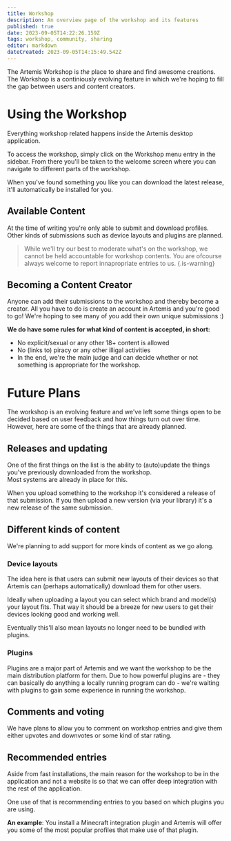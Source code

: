 ```yaml
---
title: Workshop
description: An overview page of the workshop and its features
published: true
date: 2023-09-05T14:22:26.159Z
tags: workshop, community, sharing
editor: markdown
dateCreated: 2023-09-05T14:15:49.542Z
---
```


The Artemis Workshop is *the* place to share and find awesome creations.
The Workshop is a continiously evolving feature in which we're hoping to fill the gap between users and content creators.

# Using the Workshop
Everything workshop related happens inside the Artemis desktop application. 

To access the workshop, simply click on the Workshop menu entry in the sidebar. From there you'll be taken to the welcome screen where you can navigate to different parts of the workshop.

When you've found something you like you can download the latest release, it'll automatically be installed for you.

## Available Content
At the time of writing you're only able to submit and download profiles. Other kinds of submissions such as device layouts and plugins are planned.

> While we'll try our best to moderate what's on the workshop, we cannot be held accountable for workshop contents.
You are ofcourse always welcome to report innapropriate entries to us.
{.is-warning}


## Becoming a Content Creator
Anyone can add their submissions to the workshop and thereby become a creator.  All you have to do is create an account in Artemis and you're good to go!
We're hoping to see many of you add their own unique submissions :)

**We do have some rules for what kind of content is accepted, in short:**
- No explicit/sexual or any other 18+ content is allowed
- No (links to) piracy or any other illigal activities
- In the end, we're the main judge and can decide whether or not something is appropriate for the workshop.


# Future Plans
The workshop is an evolving feature and we've left some things open to be decided based on user feedback and how things turn out over time. However, here are some of the things that are already planned.

## Releases and updating
One of the first things on the list is the ability to (auto)update the things you've previously downloaded from the workshop.  
Most systems are already in place for this. 

When you upload something to the workshop it's considered a release of that submission. If you then upload a new version (via your library) it's a new release of the same submission.

## Different kinds of content
We're planning to add support for more kinds of content as we go along.

### Device layouts
The idea here is that users can submit new layouts of their devices so that Artemis can (perhaps automatically) download them for other users.

Ideally when uploading a layout you can select which brand and model(s) your layout fits. That way it should be a breeze for new users to get their devices looking good and working well.

Eventually this'll also mean layouts no longer need to be bundled with plugins.


### Plugins
Plugins are a major part of Artemis and we want the workshop to be the main distribution platform for them. Due to how powerful plugins are - they can basically do anything a locally running program can do - we're waiting with plugins to gain some experience in running the workshop.

## Comments and voting
We have plans to allow you to comment on workshop entries and give them either upvotes and downvotes or some kind of star rating.

## Recommended entries
Aside from fast installations, the main reason for the workshop to be in the application and not a website is so that we can offer deep integration with the rest of the application.

One use of that is recommending entries to you based on which plugins you are using. 

**An example**: You install a Minecraft integration plugin and Artemis will offer you some of the most popular profiles that make use of that plugin.
